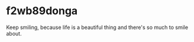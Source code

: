 # f2wb89donga

Keep smiling, because life is a beautiful thing and there's so much to smile about. 
